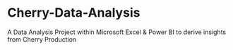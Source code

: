# Cherry-Data-Analysis
A Data Analysis Project within Microsoft Excel &amp; Power BI to derive insights from Cherry Production 
